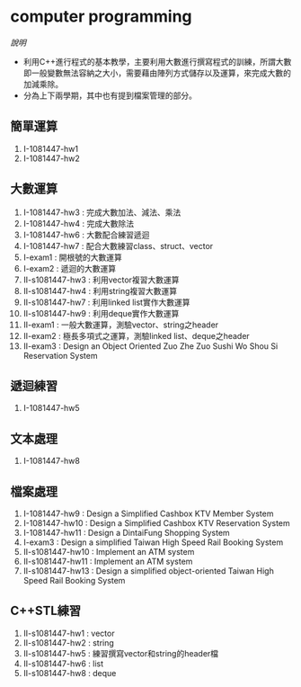 # computer programming  
_說明_  
- 利用C++進行程式的基本教學，主要利用大數進行撰寫程式的訓練，所謂大數即一般變數無法容納之大小，需要藉由陣列方式儲存以及運算，來完成大數的加減乘除。  
- 分為上下兩學期，其中也有提到檔案管理的部分。  
  
## 簡單運算  
1. I-1081447-hw1  
2. I-1081447-hw2  
  
## 大數運算  
1. I-1081447-hw3 : 完成大數加法、減法、乘法  
2. I-1081447-hw4 : 完成大數除法  
3. I-1081447-hw6 : 大數配合練習遞迴  
4. I-1081447-hw7 : 配合大數練習class、struct、vector  
5. I-exam1 : 開根號的大數運算  
6. I-exam2 : 遞迴的大數運算  
7. II-s1081447-hw3 : 利用vector複習大數運算  
8. II-s1081447-hw4 : 利用string複習大數運算  
9. II-s1081447-hw7 : 利用linked list實作大數運算  
10. II-s1081447-hw9 : 利用deque實作大數運算  
11. II-exam1 : 一般大數運算，測驗vector、string之header  
12. II-exam2 : 極長多項式之運算，測驗linked list、deque之header  
13. II-exam3 : Design an Object Oriented Zuo Zhe Zuo Sushi Wo Shou Si Reservation System  
  
## 遞迴練習  
1. I-1081447-hw5  
  
## 文本處理  
1. I-1081447-hw8  
  
## 檔案處理  
1. I-1081447-hw9 : Design a Simplified Cashbox KTV Member System  
2. I-1081447-hw10 : Design a Simplified Cashbox KTV Reservation System  
3. I-1081447-hw11 : Design a DintaiFung Shopping System  
4. I-exam3 : Design a simplified Taiwan High Speed Rail Booking System  
5. II-s1081447-hw10 : Implement an ATM system  
6. II-s1081447-hw11 : Implement an ATM system  
7. II-s1081447-hw13 : Design a simplified object-oriented Taiwan High Speed Rail Booking System
  
## C++STL練習  
1. II-s1081447-hw1 : vector  
2. II-s1081447-hw2 : string  
3. II-s1081447-hw5 : 練習撰寫vector和string的header檔  
4. II-s1081447-hw6 : list  
5. II-s1081447-hw8 : deque